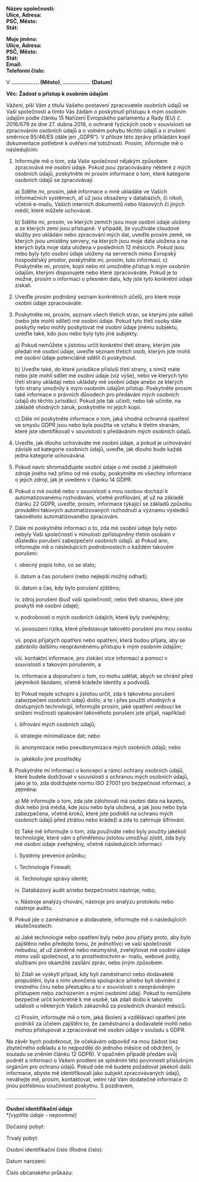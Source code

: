 **Název společnosti:**  
**Ulice, Adresa:**  
**PSČ, Město:**  
**Stát:**

**Moje jméno:**  
**Ulice, Adresa:**  
**PSČ, Město:**  
**Stát:**  
**Email:**  
**Telefonní číslo:**

V **................ (Město)**, **................ (Datum)**

**Věc: Žádost o přístup k osobním údajům**

Vážení,
píši Vám z titulu Vašeho postavení zpracovatele osobních údajů ve Vaší společnosti a tímto Vás
žádám o poskytnutí přístupu k mým osobním údajům podle článku 15 Nařízení Evropského
parlamentu a Rady (EU) č. 2016/679 ze dne 27. dubna 2016, o ochraně fyzických osob v
souvislosti se zpracováním osobních údajů a o volném pohybu těchto údajů a o zrušení směrnice
95/46/ES (dále jen „GDPR“).
V příloze této zprávy přikládám kopii dokumentace potřebné k ověření mé totožnosti.
Prosím, informujte mě o následujícím:

1. Informujte mě o tom, zda Vaše společnost nějakým způsobem zpracovává mé osobní
   údaje. Pokud jsou zpracovávány některé z mých osobních údajů, poskytněte mi prosím
   informace o tom, které kategorie osobních údajů se zpracovávají.

   a) Sdělte mi, prosím, jaké informace o mně ukládáte ve Vašich informačních systémech,
   ať už jsou obsaženy v databázích, či nikoli, včetně e-mailu, Vašich interních dokumentů
   nebo hlasových či jiných médií, které můžete uchovávat.

   b) Sdělte mi, prosím, ve kterých zemích jsou moje osobní údaje uloženy a ze kterých zemí
   jsou přístupné. V případě, že využíváte cloudové služby pro ukládání nebo zpracování
   mých dat, uveďte prosím země, ve kterých jsou umístěny servery, na kterých jsou moje
   data uložena a na kterých byla moje data uložena v posledních 12 měsících. Pokud
   jsou nebo byly tyto osobní údaje uloženy na serverech mimo Evropský hospodářský
   prostor, poskytněte mi, prosím, tuto informaci.
   c) Poskytněte mi, prosím, kopii nebo mi umožněte přístup k mým osobním údajům,
   kterými disponujete nebo které zpracováváte. Pokud je to možné, prosím o informaci o
   přesném datu, kdy jste tyto konkrétní údaje získali.

2. Uveďte prosím podrobný seznam konkrétních účelů, pro které moje osobní údaje
   zpracováváte.
3. Poskytněte mi, prosím, seznam všech třetích stran, se kterými jste sdíleli (nebo jste mohli
   sdílet) mé osobní údaje. Pokud tyto třetí osoby dále poskytly nebo mohly poskytovat mé
   osobní údaje jinému subjektu, uveďte také, kdo jsou nebo byly tyto jiné subjekty.

   a) Pokud nemůžete s jistotou určit konkrétní třetí strany, kterým jste předali mé osobní
   údaje, uveďte seznam třetích osob, kterým jste mohli mé osobní údaje potenciálně
   sdělit či poskytnout.

   b) Uveďte také, do které jurisdikce přísluší třetí strany, s nimiž máte nebo jste mohli sdílet
   mé osobní údaje (viz výše), nebo ve kterých tyto třetí strany ukládají nebo ukládaly mé
   osobní údaje anebo ze kterých tyto strany umožnily k mým osobním údajům přístup.
   Poskytněte prosím také informace o právních důvodech pro předávání mých osobních
   údajů do těchto jurisdikcí. Pokud jste tak učinili, nebo tak učiníte, na základě vhodných
   záruk, poskytněte mi jejich kopii.

   c) Dále mi poskytněte informace o tom, jaká vhodná ochranná opatření ve smyslu GDPR
   jsou nebo byla použita ve vztahu k třetím stranám, které jste identifikovali v souvislosti s
   předáváním mých osobních údajů.

4. Uveďte, jak dlouho uchováváte mé osobní údaje, a pokud je uchovávání závislé od
   kategorie osobních údajů, uveďte, jak dlouho bude každá jedna kategorie uchovávána.

5. Pokud navíc shromažďujete osobní údaje o mé osobě z jakéhokoli zdroje jiného než přímo
   od mé osoby, poskytněte mi všechny informace o jejich zdroji, jak je uvedeno v článku 14
   GDPR.
6. Pokud o mé osobě nebo v souvislosti s mou osobou dochází k automatizovanému
   rozhodování, včetně profilování, ať už na základě článku 22 GDPR, uveďte, prosím,
   informace týkající se základů způsobu provádění takových automatizovaných rozhodnutí a
   významu výsledků takovéhoto automatizovaného zpracování.
7. Dále mi poskytněte informaci o to, zda mé osobní údaje byly nebo nebyly Vaší společností
   v minulosti zpřístupněny třetím osobám v důsledku porušení zabezpečení osobních údajů.
   a) Pokud ano, informujte mě o následujících podrobnostech o každém takovém porušení:

   i. obecný popis toho, co se stalo;

   ii. datum a čas porušení (nebo nejlepší možný odhad);

   iii. datum a čas, kdy bylo porušení zjištěno;

   iv. zdroj porušení (buď vaší společností, nebo třetí stranou, které jste poskytli mé
   osobní údaje);

   v. podrobnosti o mých osobních údajích, které byly zveřejněny;

   vi. posouzení rizika, které představuje takovéto porušení pro mou osobu

   vii. popis přijatých opatření nebo opatření, která budou přijata, aby se zabránilo dalšímu
   neoprávněnému přístupu k mým osobním údajům;

   viii. kontaktní informace, pro získání více informací a pomoci v souvislosti s takovým porušením, a

   ix. informace a doporučení o tom, co mohu udělat, abych se chránil před jakýmikoli škodami, včetně krádeže identity a podvodů.

   b) Pokud nejste schopni s jistotou určit, zda k takovému porušení zabezpečení osobních údajů došlo, a to i přes použití vhodných a dostupných technologií, informujte prosím, jaké opatření vedoucí ke snížení možnosti opakování takovéhoto porušení jste přijali, například:

   i. šifrování mých osobních údajů;

   ii. strategie minimalizace dat; nebo

   iii. anonymizace nebo pseudonymizace mých osobních údajů; nebo

   iv. jakékoliv jiné prostředky

8. Poskytněte mi informaci o koncepci a rámci ochrany osobních údajů, které budete dodržovat v souvislosti s ochranou mých osobních údajů, jako je to, zda dodržujete normu ISO 27001 pro bezpečnost informací, a zejména:

   a) Mě informujte o tom, zda jste zálohovali má osobní data na kazetu, disk nebo jiná
   média, kde jsou nebo byla uložena, a jak jsou nebo byla zabezpečena, včetně kroků,
   které jste podnikli na ochranu mých osobních údajů před ztrátou nebo krádeží a zda to
   zahrnuje šifrování.

   b) Také mě informujte o tom, zda používáte nebo byly použity jakékoli technologie, které
   vám s přiměřenou jistotou umožňují zjistit, zda byly mé osobní údaje zveřejněny, včetně
   následujících informací:

   i. Systémy prevence průniku;

   i. Technologie Firewall;

   iii. Technologie správy identit;

   iv. Databázový audit a/nebo bezpečnostní nástroje; nebo,

   v. Nástroje analýzy chování, nástroje pro analýzu protokolu nebo nástroje auditu.

9. Pokud jde o zaměstnance a dodavatele, informujte mě o následujících skutečnostech:

   a) Jaké technologie nebo opatření byly nebo jsou přijaty proto, aby bylo zajištěno nebo
   předejito tomu, že jednotlivci ve vaší společnosti nebudou, ať už záměrně nebo neúmyslně, zveřejňovat mé osobní údaje mimo vaši společnost, a to prostřednictvím e-
   mailu, webové pošty, službami pro okamžité zasílání zpráv, nebo jiným způsobem.

   b) Zdali se vyskytl případ, kdy byli zaměstnanci nebo dodavatelé propuštěni, byla s nimi
   ukončena spolupráce a/nebo byli obviněni z trestného činu nebo přestupku a to v
   souvislosti s neoprávněným přístupem nebo zacházením s mými osobními údaji. Pokud
   to nemůžete bezpečně určit konkrétně k mé osobě, tak zdali došlo k takovéto události u
   některých Vašich zákazníků za posledních dvanáct měsíců.

   c) Prosím, informujte mě o tom, jaká školení a vzdělávací opatření jste podnikli za účelem
   zajištění to, že zaměstnanci a dodavatelé mohli nebo mohou přistupovat a zpracovávat
   mé osobní údaje v souladu s GDPR.

Na závěr bych podotknout, že očekávám odpověď na mou žádost bez zbytečného odkladu a to
nejpozději do jednoho měsíce od obdržení, (v souladu se zněním článku 12 GDPR). V opačném
případě předám svůj podnět a informaci o Vašem prodlení se splněním této povinnosti příslušným
orgánům pro ochranu údajů. Pokud ode mě budete požadovat jakékoli další informace, abyste mě
identifikovali jako subjekt zpracovávaných údajů, neváhejte mě, prosím, kontaktovat, velmi rád
Vám dodatečné informace či jinou potřebnou součinnost poskytnu.
S pozdravem,

............................................................

**Osobní identifikační údaje**  
**[vyplňte údaje - *nepovinné]**

Dočasný pobyt:

Trvalý pobyt:

Osobní identifikační číslo (Rodné číslo):

Datum narození:

Číslo občanského průkazu:
